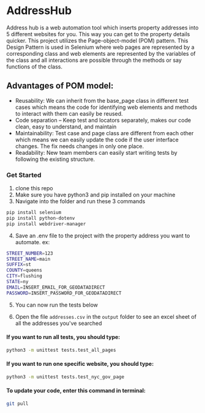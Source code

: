 # AddressHub

Address hub is a web automation tool which inserts property addresses into 5 different websites for you. This way you can get to the property details quicker. This project utilizes the Page-object-model (POM) pattern. This Design Pattern is used in Selenium where web pages are represented by a corresponding class and web elements are represented by the variables of the class and all interactions are possible through the methods or say functions of the class.

## Advantages of POM model:

* Reusability: We can inherit from the base_page class in different test cases which means the code for identifying web elements and methods to interact with them can easily be reused.
* Code separation – Keep test and locators separately, makes our code clean, easy to understand, and maintain
* Maintainability: Test case and page class are different from each other which means we can easily update the code if the user interface changes. The fix needs changes in only one place.
* Readability: New team members can easily start writing tests by following the existing structure.

### Get Started
1. clone this repo
2. Make sure you have python3 and pip installed on your machine
3. Navigate into the folder and run these 3 commands
```sh
pip install selenium
pip install python-dotenv
pip install webdriver-manager
```
4. Save an .env file to the project with the property address you want to automate. ex:
```sh
STREET_NUMBER=123
STREET_NAME=main
SUFFIX=st
COUNTY=queens
CITY=flushing
STATE=ny
EMAIL=INSERT_EMAIL_FOR_GEODATADIRECT
PASSWORD=INSERT_PASSWORD_FOR_GEODATADIRECT
```
5. You can now run the tests below

6. Open the file ```addresses.csv``` in the ```output``` folder to see an excel sheet of all the addresses you've searched

#### If you want to run all tests, you should type: 
```sh
python3 -m unittest tests.test_all_pages 
```

#### If you want to run one specific website, you should type: 
```sh
python3 -m unittest tests.test_nyc_gov_page
```

#### To update your code, enter this command in terminal:
```sh
git pull
```
